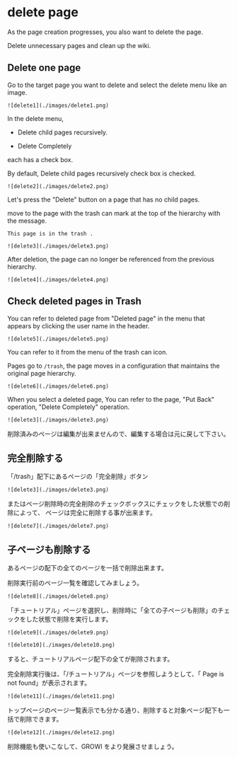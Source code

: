 # delete page

As the page creation progresses, you also want to delete the page.

Delete unnecessary pages and clean up the wiki.

## Delete one page

Go to the target page you want to delete and select the delete menu like an image.

`![delete1](./images/delete1.png)`

In the delete menu,

- Delete child pages recursively.

- Delete Completely

each has a check box.

By default, Delete child pages recursively check box is checked.


`![delete2](./images/delete2.png)`

Let's press the "Delete" button on a page that has no child pages.


move to the page with the trash can mark at the top of the hierarchy with the message.

`This page is in the trash .`

`![delete3](./images/delete3.png)`

After deletion, the page can no longer be referenced from the previous hierarchy.

`![delete4](./images/delete4.png)`

## Check deleted pages in Trash

You can refer to deleted page from
"Deleted page" in the menu that appears by clicking the user name in the header.

`![delete5](./images/delete5.png)`

You can refer to it from the menu of the trash can icon.

Pages go to `/trash`,
the page moves in a configuration that maintains the original page hierarchy.

`![delete6](./images/delete6.png)`

When you select a deleted page,
You can refer to the page, "Put Back" operation, "Delete Completely" operation.


`![delete3](./images/delete3.png)`

削除済みのページは編集が出来ませんので、編集する場合は元に戻して下さい。

## 完全削除する

「/trash」配下にあるページの「完全削除」ボタン

`![delete3](./images/delete3.png)`

またはページ削除時の完全削除のチェックボックスにチェックをした状態での削除によって、
ページは完全に削除する事が出来ます。

`![delete7](./images/delete7.png)`

## 子ページも削除する

あるページの配下の全てのページを一括で削除出来ます。

削除実行前のページ一覧を確認してみましょう。

`![delete8](./images/delete8.png)`

「チュートリアル」ページを選択し、削除時に「全ての子ページも削除」のチェックをした状態で削除を実行します。

`![delete9](./images/delete9.png)`

`![delete10](./images/delete10.png)`

すると、チュートリアルページ配下の全てが削除されます。

完全削除実行後は、「/チュートリアル」ページを参照しようとして、「 Page is not found」が表示されます。

`![delete11](./images/delete11.png)`

トップページのページ一覧表示でも分かる通り、削除すると対象ページ配下も一括で削除できます。

`![delete12](./images/delete12.png)`

削除機能も使いこなして、GROWI をより発展させましょう。